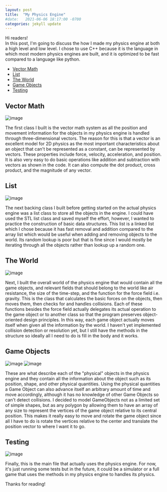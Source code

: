 ```yaml
---
layout: post
title:  "My Physics Engine"
#date:   2021-06-06 18:17:00 -0700
categories: jekyll update
---
```

Hi readers!    
In this post, I'm going to discuss the how I made my physics engine at both a high level and low level. I chose to use C++ because it is the language in which most modern physics engines are built, and it is optimized to be fast compared to a language like python. 

- [Vector Math](#vector-math)
- [List](#list)
- [The World](#the-world)
- [Game Objects](#game-objects)
- [Testing](#testing)
  
## Vector Math

![image](/assets/images/Vector.png)

The first class I built is the vector math system as all the position and movement information for the objects in my physics engine is handled through three-dimensional vectors. The reason for this is that a vector is an excellent model for 2D physics as the most important characteristics about an object that can't be represented as a constant, can be represented by vectors. These properties include force, velocity, acceleration, and position. It is also very easy to do basic operations like addition and subtraction with vectors as shown in the code. It can also compute the dot product, cross product, and the magnitude of any vector.

## List

![image](/assets/images/List.png)

The next backing class I built before getting started on the actual physics engine was a list class to store all the objects in the engine. I could have used the STL list class and saved myself the effort, however, I wanted to practice the construction of basic data structures. This list is a linked list which I chose because it has fast removal and addition compared to the array list which would be useful when adding and removing objects to the world. Its random lookup is poor but that is fine since I would mostly be iterating through all the objects rather than lookup up a random one.

## The World

![image](/assets/images/World.png)

Next, I built the overall world of the physics engine that would contain all the game objects, and relevant fields that should belong to the world like air resistance, the size of the time-step, and the function for the force field i.e. gravity. This is the class that calculates the basic forces on the objects, then moves them, then checks for and handles collisions. Each of these functions besides the force field actually delegates its actual operation to the game object or to another class so that the program preserves object-oriented design principles. In this way, each game object actually moves itself when given all the information by the world. I haven't yet implemented collision detection or resolution yet, but I still have the methods in the structure so ideally all I need to do is fill in the body and it works.

## Game Objects

![image](/assets/images/GameObject.png)   ![image](/assets/images/GameObject2.png)

These are what describe each of the "physical" objects in the physics engine and they contain all the information about the object such as its position, shape, and other physical quantities. Using the physical quantities a Game Object can also advance itself an arbitrary amount of time and move accordingly, although it has no knowledge of other Game Objects so can't detect collisions. I decided to model GameObjects not as a limited set of simple shapes, but as any polygon by allowing them to have an array of any size to represent the vertices of the game object relative to its central position. This makes it really easy to move and rotate the game object since all I have to do is rotate the vertices relative to the center and translate the position vector to where I want it to go.

## Testing

![image](/assets/images/Testing.png)

Finally, this is the main file that actually uses the physics engine. For now, it's just running some tests but in the future, it could be a simulator or a full game that uses the methods in my physics engine to handles its physics.     

Thanks for reading!
